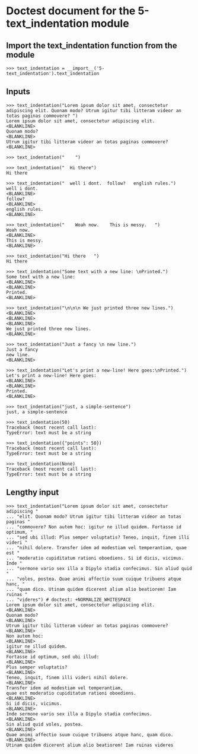 # Doctest document for the 5-text_indentation module

## Import the text_indentation function from the module

    >>> text_indentation = __import__('5-text_indentation').text_indentation

## Inputs

    >>> text_indentation("Lorem ipsum dolor sit amet, consectetur adipiscing elit. Quonam modo? Utrum igitur tibi litteram videor an totas paginas commovere? ")
    Lorem ipsum dolor sit amet, consectetur adipiscing elit.
    <BLANKLINE>
    Quonam modo?
    <BLANKLINE>
    Utrum igitur tibi litteram videor an totas paginas commovere?
    <BLANKLINE>

    >>> text_indentation("    ")

    >>> text_indentation("  Hi there")
    Hi there

    >>> text_indentation("  well i dont.  follow?   english rules.")
    well i dont.
    <BLANKLINE>
    follow?
    <BLANKLINE>
    english rules.
    <BLANKLINE>

    >>> text_indentation("    Woah now.    This is messy.   ")
    Woah now.
    <BLANKLINE>
    This is messy.
    <BLANKLINE>

    >>> text_indentation("Hi there   ")
    Hi there

    >>> text_indentation("Some text with a new line: \nPrinted.")
    Some text with a new line:
    <BLANKLINE>
    <BLANKLINE>
    Printed.
    <BLANKLINE>

    >>> text_indentation("\n\n\n We just printed three new lines.")
    <BLANKLINE>
    <BLANKLINE>
    <BLANKLINE>
    We just printed three new lines.
    <BLANKLINE>

    >>> text_indentation("Just a fancy \n new line.")
    Just a fancy
    new line.
    <BLANKLINE>

    >>> text_indentation("Let's print a new-line! Here goes:\nPrinted.")
    Let's print a new-line! Here goes:
    <BLANKLINE>
    <BLANKLINE>
    Printed.
    <BLANKLINE>

    >>> text_indentation("just, a simple-sentence")
    just, a simple-sentence

    >>> text_indentation(50)
    Traceback (most recent call last):
    TypeError: text must be a string

    >>> text_indentation({"points": 50})
    Traceback (most recent call last):
    TypeError: text must be a string

    >>> text_indentation(None)
    Traceback (most recent call last):
    TypeError: text must be a string

## Lengthy input

    >>> text_indentation("Lorem ipsum dolor sit amet, consectetur adipiscing "
    ... "elit. Quonam modo? Utrum igitur tibi litteram videor an totas paginas "
    ... "commovere? Non autem hoc: igitur ne illud quidem. Fortasse id optimum, "
    ... "sed ubi illud: Plus semper voluptatis? Teneo, inquit, finem illi videri "
    ... "nihil dolere. Transfer idem ad modestiam vel temperantiam, quae est "
    ... "moderatio cupiditatum rationi oboediens. Si id dicis, vicimus. Inde "
    ... "sermone vario sex illa a Dipylo stadia confecimus. Sin aliud quid "
    ... "voles, postea. Quae animi affectio suum cuique tribuens atque hanc, "
    ... "quam dico. Utinam quidem dicerent alium alio beatiorem! Iam ruinas "
    ... "videres") # doctest: +NORMALIZE_WHITESPACE
    Lorem ipsum dolor sit amet, consectetur adipiscing elit.
    <BLANKLINE>
    Quonam modo?
    <BLANKLINE>
    Utrum igitur tibi litteram videor an totas paginas commovere?
    <BLANKLINE>
    Non autem hoc:
    <BLANKLINE>
    igitur ne illud quidem.
    <BLANKLINE>
    Fortasse id optimum, sed ubi illud:
    <BLANKLINE>
    Plus semper voluptatis?
    <BLANKLINE>
    Teneo, inquit, finem illi videri nihil dolere.
    <BLANKLINE>
    Transfer idem ad modestiam vel temperantiam,
    quae est moderatio cupiditatum rationi oboediens.
    <BLANKLINE>
    Si id dicis, vicimus.
    <BLANKLINE>
    Inde sermone vario sex illa a Dipylo stadia confecimus.
    <BLANKLINE>
    Sin aliud quid voles, postea.
    <BLANKLINE>
    Quae animi affectio suum cuique tribuens atque hanc, quam dico.
    <BLANKLINE>
    Utinam quidem dicerent alium alio beatiorem! Iam ruinas videres

